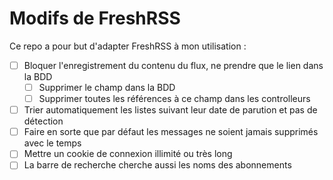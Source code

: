 # Modifs de FreshRSS

Ce repo a pour but d'adapter FreshRSS à mon utilisation :

* [ ] Bloquer l'enregistrement du contenu du flux, ne prendre que le lien dans la BDD
   * [ ] Supprimer le champ dans la BDD
   * [ ] Supprimer toutes les références à ce champ dans les controlleurs
* [ ] Trier automatiquement les listes suivant leur date de parution et pas de détection
* [ ] Faire en sorte que par défaut les messages ne soient jamais supprimés avec le temps
* [ ] Mettre un cookie de connexion illimité ou très long
* [ ] La barre de recherche cherche aussi les noms des abonnements
